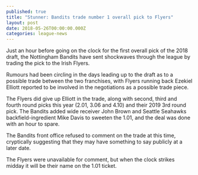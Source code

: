 ```yaml
---
published: true
title: "Stunner: Bandits trade number 1 overall pick to Flyers"
layout: post
date: 2018-05-26T00:00:00.000Z
categories: league-news
---
```


Just an hour before going on the clock for the first overall pick of the 2018 draft, the Nottingham Bandits have sent shockwaves through the league by trading the pick to the Irish Flyers.

Rumours had been circling in the days leading up to the draft as to a possible trade between the two franchises, with Flyers running back Ezekiel Elliott reported to be involved in the negotiations as a possible trade piece.

The Flyers did give up Elliott in the trade, along with second, third and fourth round picks this year (2.01, 3.06 and 4.10) and their 2019 3rd round pick. The Bandits added wide receiver John Brown and Seattle Seahawks backfield-ingredient Mike Davis to sweeten the 1.01, and the deal was done with an hour to spare.

The Bandits front office refused to comment on the trade at this time, cryptically suggesting that they may have something to say publicly at a later date.

The Flyers were unavailable for comment, but when the clock strikes midday it will be their name on the 1.01 ticket.